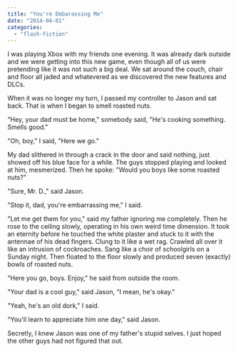 ```yaml
---
title: "You're Embarassing Me"
date: "2014-04-01"
categories: 
  - "flash-fiction"
---
```


I was playing Xbox with my friends one evening. It was already dark outside and we were getting into this new game, even though all of us were pretending like it was not such a big deal. We sat around the couch, chair and floor all jaded and whatevered as we discovered the new features and DLCs.

When it was no longer my turn, I passed my controller to Jason and sat back. That is when I began to smell roasted nuts.

"Hey, your dad must be home," somebody said, "He's cooking something. Smells good."

"Oh, boy," I said, "Here we go."

My dad slithered in through a crack in the door and said nothing, just showed off his blue face for a while. The guys stopped playing and looked at him, mesmerized. Then he spoke: "Would you boys like some roasted nuts?"

"Sure, Mr. D.," said Jason.

"Stop it, dad, you're embarrassing me," I said.

"Let me get them for you," said my father ignoring me completely. Then he rose to the ceiling slowly, operating in his own weird time dimension. It took an eternity before he touched the white plaster and stuck to it with the antennae of his dead fingers. Clung to it like a wet rag. Crawled all over it like an intrusion of cockroaches. Sang like a choir of schoolgirls on a Sunday night. Then floated to the floor slowly and produced seven (exactly) bowls of roasted nuts.

"Here you go, boys. Enjoy," he said from outside the room.

"Your dad is a cool guy," said Jason, "I mean, he's okay."

"Yeah, he's an old dork," I said.

"You'll learn to appreciate him one day," said Jason.

Secretly, I knew Jason was one of my father's stupid selves. I just hoped the other guys had not figured that out.
